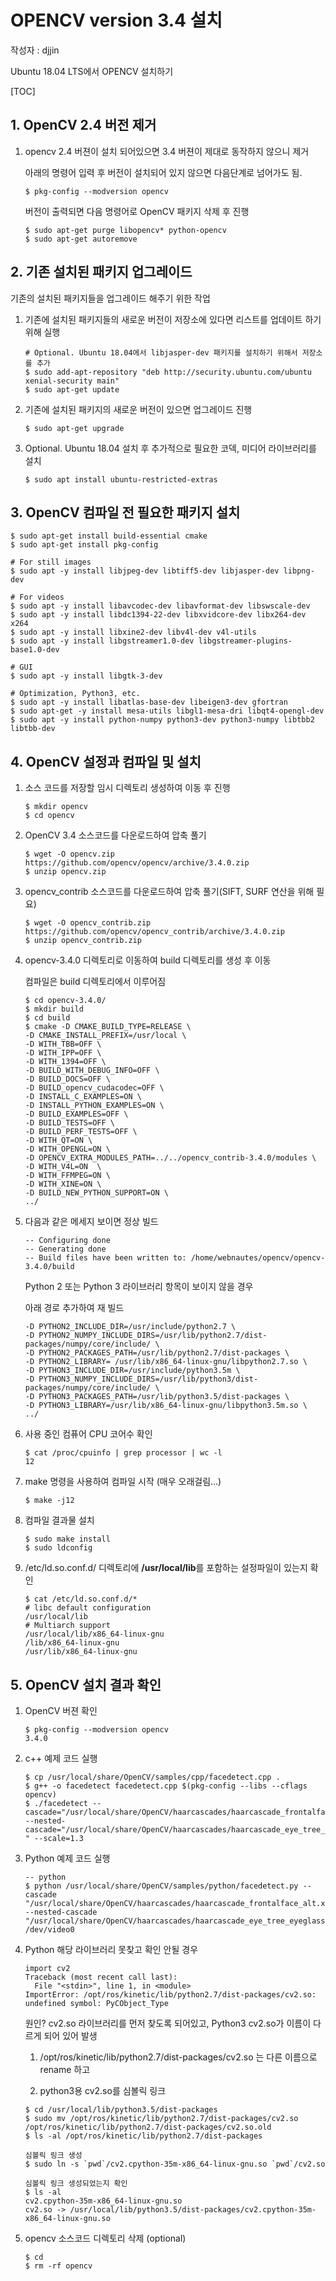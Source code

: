 # OPENCV version 3.4 설치

작성자 : djjin

Ubuntu 18.04 LTS에서 OPENCV 설치하기

[TOC]

## 1. OpenCV 2.4 버전 제거

1. opencv 2.4 버젼이 설치 되어있으면 3.4 버젼이 제대로 동작하지 않으니 제거

   아래의 명령어 입력 후 버전이 설치되어 있지 않으면 다음단계로 넘어가도 됨.

   ~~~
   $ pkg-config --modversion opencv
   ~~~

   버전이 출력되면 다음 명령어로 OpenCV 패키지 삭제 후 진행

   ~~~
   $ sudo apt-get purge libopencv* python-opencv
   $ sudo apt-get autoremove
   ~~~



## 2. 기존 설치된 패키지 업그레이드

기존의 설치된 패키지들을 업그레이드 해주기 위한 작업

1. 기존에 설치된 패키지들의 새로운 버전이 저장소에 있다면 리스트를 업데이트 하기 위해 실행

   ~~~
   # Optional. Ubuntu 18.04에서 libjasper-dev 패키지를 설치하기 위해서 저장소를 추가
   $ sudo add-apt-repository "deb http://security.ubuntu.com/ubuntu xenial-security main"
   $ sudo apt-get update
   ~~~

2. 기존에 설치된 패키지의 새로운 버전이 있으면 업그레이드 진행

   ~~~
   $ sudo apt-get upgrade
   ~~~

3. Optional. Ubuntu 18.04 설치 후 추가적으로 필요한 코덱, 미디어 라이브러리를 설치

   ~~~
   $ sudo apt install ubuntu-restricted-extras
   ~~~

   

## 3. OpenCV 컴파일 전 필요한 패키지 설치

~~~
$ sudo apt-get install build-essential cmake
$ sudo apt-get install pkg-config

# For still images
$ sudo apt -y install libjpeg-dev libtiff5-dev libjasper-dev libpng-dev

# For videos
$ sudo apt -y install libavcodec-dev libavformat-dev libswscale-dev
$ sudo apt -y install libdc1394-22-dev libxvidcore-dev libx264-dev x264
$ sudo apt -y install libxine2-dev libv4l-dev v4l-utils
$ sudo apt -y install libgstreamer1.0-dev libgstreamer-plugins-base1.0-dev

# GUI
$ sudo apt -y install libgtk-3-dev

# Optimization, Python3, etc.
$ sudo apt -y install libatlas-base-dev libeigen3-dev gfortran
$ sudo apt-get -y install mesa-utils libgl1-mesa-dri libqt4-opengl-dev
$ sudo apt -y install python-numpy python3-dev python3-numpy libtbb2 libtbb-dev
~~~



## 4. OpenCV 설정과  컴파일 및 설치

1. 소스 코드를 저장할 임시 디렉토리 생성하여 이동 후 진행

   ~~~
   $ mkdir opencv
   $ cd opencv
   ~~~

2. OpenCV 3.4 소스코드를 다운로드하여 압축 풀기

   ~~~
   $ wget -O opencv.zip https://github.com/opencv/opencv/archive/3.4.0.zip
   $ unzip opencv.zip
   ~~~

3. opencv_contrib 소스코드를 다운로드하여 압축 풀기(SIFT, SURF 연산을 위해 필요)

   ~~~
   $ wget -O opencv_contrib.zip https://github.com/opencv/opencv_contrib/archive/3.4.0.zip
   $ unzip opencv_contrib.zip
   ~~~

4. opencv-3.4.0 디렉토리로 이동하여 build 디렉토리를 생성 후 이동

   컴파일은 build 디렉토리에서 이루어짐

   ~~~
   $ cd opencv-3.4.0/
   $ mkdir build
   $ cd build
   $ cmake -D CMAKE_BUILD_TYPE=RELEASE \
   -D CMAKE_INSTALL_PREFIX=/usr/local \
   -D WITH_TBB=OFF \
   -D WITH_IPP=OFF \
   -D WITH_1394=OFF \
   -D BUILD_WITH_DEBUG_INFO=OFF \
   -D BUILD_DOCS=OFF \
   -D BUILD_opencv_cudacodec=OFF \
   -D INSTALL_C_EXAMPLES=ON \
   -D INSTALL_PYTHON_EXAMPLES=ON \
   -D BUILD_EXAMPLES=OFF \
   -D BUILD_TESTS=OFF \
   -D BUILD_PERF_TESTS=OFF \
   -D WITH_QT=ON \
   -D WITH_OPENGL=ON \
   -D OPENCV_EXTRA_MODULES_PATH=../../opencv_contrib-3.4.0/modules \
   -D WITH_V4L=ON  \
   -D WITH_FFMPEG=ON \
   -D WITH_XINE=ON \
   -D BUILD_NEW_PYTHON_SUPPORT=ON \
   ../
   ~~~

5. 다음과 같은 메세지 보이면 정상 빌드

   ~~~
   -- Configuring done
   -- Generating done
   -- Build files have been written to: /home/webnautes/opencv/opencv-3.4.0/build
   ~~~

   Python 2 또는 Python 3 라이브러리 항목이 보이지 않을 경우

   아래 경로 추가하여 재 빌드

   ~~~
   -D PYTHON2_INCLUDE_DIR=/usr/include/python2.7 \
   -D PYTHON2_NUMPY_INCLUDE_DIRS=/usr/lib/python2.7/dist-packages/numpy/core/include/ \
   -D PYTHON2_PACKAGES_PATH=/usr/lib/python2.7/dist-packages \
   -D PYTHON2_LIBRARY= /usr/lib/x86_64-linux-gnu/libpython2.7.so \
   -D PYTHON3_INCLUDE_DIR=/usr/include/python3.5m \
   -D PYTHON3_NUMPY_INCLUDE_DIRS=/usr/lib/python3/dist-packages/numpy/core/include/ \
   -D PYTHON3_PACKAGES_PATH=/usr/lib/python3.5/dist-packages \
   -D PYTHON3_LIBRARY=/usr/lib/x86_64-linux-gnu/libpython3.5m.so \
   ../
   ~~~

6. 사용 중인 컴퓨어 CPU 코어수 확인

   ~~~
   $ cat /proc/cpuinfo | grep processor | wc -l
   12
   ~~~

7. make 명령을 사용하여 컴파일 시작 (매우 오래걸림...)

   ~~~
   $ make -j12
   ~~~

8. 컴파일 결과물 설치

   ~~~
   $ sudo make install
   $ sudo ldconfig
   ~~~

9. /etc/ld.so.conf.d/ 디렉토리에 **/usr/local/lib**를 포함하는 설정파일이 있는지 확인

   ~~~
   $ cat /etc/ld.so.conf.d/*
   # libc default configuration
   /usr/local/lib
   # Multiarch support
   /usr/local/lib/x86_64-linux-gnu
   /lib/x86_64-linux-gnu
   /usr/lib/x86_64-linux-gnu
   ~~~



## 5. OpenCV 설치 결과 확인

1. OpenCV 버젼 확인

   ~~~
   $ pkg-config --modversion opencv
   3.4.0
   ~~~

2. c++ 예제 코드 실행

   ~~~
   $ cp /usr/local/share/OpenCV/samples/cpp/facedetect.cpp .
   $ g++ -o facedetect facedetect.cpp $(pkg-config --libs --cflags opencv)
   $ ./facedetect --cascade="/usr/local/share/OpenCV/haarcascades/haarcascade_frontalface_alt.xml" --nested-cascade="/usr/local/share/OpenCV/haarcascades/haarcascade_eye_tree_eyeglasses.xml " --scale=1.3
   ~~~

3. Python 예제 코드 실행

   ~~~
   -- python
   $ python /usr/local/share/OpenCV/samples/python/facedetect.py --cascade "/usr/local/share/OpenCV/haarcascades/haarcascade_frontalface_alt.xml" --nested-cascade "/usr/local/share/OpenCV/haarcascades/haarcascade_eye_tree_eyeglasses.xml" /dev/video0
   ~~~

4. Python 해당 라이브러리 못찾고 확인 안될 경우

   ~~~
   import cv2
   Traceback (most recent call last):
     File "<stdin>", line 1, in <module>
   ImportError: /opt/ros/kinetic/lib/python2.7/dist-packages/cv2.so: undefined symbol: PyCObject_Type
   ~~~

   원인? cv2.so 라이브러리를 먼저 찾도록 되어있고, Python3 cv2.so가 이름이 다르게 되어 있어 발생

   1) /opt/ros/kinetic/lib/python2.7/dist-packages/cv2.so 는 다른 이름으로 rename 하고

   2) python3용 cv2.so를 심볼릭 링크

   ~~~
   $ cd /usr/local/lib/python3.5/dist-packages
   $ sudo mv /opt/ros/kinetic/lib/python2.7/dist-packages/cv2.so /opt/ros/kinetic/lib/python2.7/dist-packages/cv2.so.old
   $ ls -al /opt/ros/kinetic/lib/python2.7/dist-packages 
   
   심볼릭 링크 생성
   $ sudo ln -s `pwd`/cv2.cpython-35m-x86_64-linux-gnu.so `pwd`/cv2.so
   
   심볼릭 링크 생성되었는지 확인
   $ ls -al
   cv2.cpython-35m-x86_64-linux-gnu.so
   cv2.so -> /usr/local/lib/python3.5/dist-packages/cv2.cpython-35m-x86_64-linux-gnu.so
   ~~~

5. opencv 소스코드 디렉토리 삭제 (optional)

   ~~~
   $ cd
   $ rm -rf opencv
   ~~~

   

